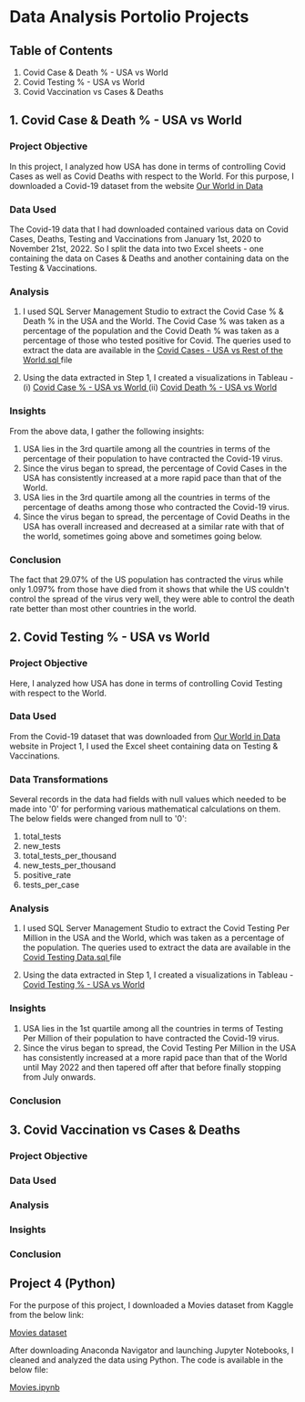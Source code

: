 # Data Analysis Portolio Projects

## Table of Contents

1. Covid Case & Death % - USA vs World
2. Covid Testing % - USA vs World
3. Covid Vaccination vs Cases & Deaths

## 1. Covid Case & Death % - USA vs World

### Project Objective

In this project, I analyzed how USA has done in terms of controlling Covid Cases as well as Covid Deaths with respect to the World. For this purpose, I downloaded a Covid-19 dataset from the website <a href = "https://ourworldindata.org/covid-deaths"> Our World in Data </a>

### Data Used

The Covid-19 data that I had downloaded contained various data on Covid Cases, Deaths, Testing and Vaccinations from January 1st, 2020 to November 21st, 2022. So I split the data into two Excel sheets - one containing the data on Cases & Deaths and another containing data on the Testing & Vaccinations.

### Analysis

1. I used SQL Server Management Studio to extract the Covid Case % & Death % in the USA and the World. The Covid Case % was taken as a percentage of the population and the Covid Death % was taken as a percentage of those who tested positive for Covid. The queries used to extract the data are available in the <a href = "https://github.com/rahulshankariyer/PortolioProject/blob/main/Covid-19/Covid%20Cases%20-%20USA%20vs%20Rest%20of%20the%20World.sql"> Covid Cases - USA vs Rest of the World.sql </a> file 

2. Using the data extracted in Step 1, I created a visualizations in Tableau - 
    (i) <a href = "https://public.tableau.com/app/profile/rahul5702/viz/ComparisonofCovidCasesDeathsinUSAvstheWorldDataFromJan12020tillNovember212022/Dashboard1"> Covid Case % - USA vs World </a>
    (ii) <a href = "https://public.tableau.com/app/profile/rahul5702/viz/ComparisonofCovidCasesDeathsinUSAvstheWorldDataFromJan12020tillNovember212022/Dashboard2"> Covid Death % - USA vs World </a>
    
### Insights

From the above data, I gather the following insights:

1. USA lies in the 3rd quartile among all the countries in terms of the percentage of their population to have contracted the Covid-19 virus.
2. Since the virus began to spread, the percentage of Covid Cases in the USA has consistently increased at a more rapid pace than that of the World. 
3. USA lies in the 3rd quartile among all the countries in terms of the percentage of deaths among those who contracted the Covid-19 virus.
4. Since the virus began to spread, the percentage of Covid Deaths in the USA has overall increased and decreased at a similar rate with that of the world, sometimes going above and sometimes going below.

### Conclusion

The fact that 29.07% of the US population has contracted the virus while only 1.097% from those have died from it shows that while the US couldn't control the spread of the virus very well, they were able to control the death rate better than most other countries in the world.

## 2. Covid Testing % - USA vs World

### Project Objective

Here, I analyzed how USA has done in terms of controlling Covid Testing with respect to the World. 

### Data Used

From the Covid-19 dataset that was downloaded from <a href = "https://ourworldindata.org/covid-deaths"> Our World in Data </a> website in Project 1, I used the Excel sheet containing data on Testing & Vaccinations.

### Data Transformations

Several records in the data had fields with null values which needed to be made into '0' for performing various mathematical calculations on them. The below fields were changed from null to '0':

1. total_tests
2. new_tests
3. total_tests_per_thousand
4. new_tests_per_thousand
5. positive_rate
6. tests_per_case

### Analysis

1. I used SQL Server Management Studio to extract the Covid Testing Per Million in the USA and the World, which was taken as a percentage of the population. The queries used to extract the data are available in the <a href = ""> Covid Testing Data.sql </a> file 

2. Using the data extracted in Step 1, I created a visualizations in Tableau - <a href = "https://public.tableau.com/app/profile/rahul5702/viz/ComparisonofCovidTestinginUSAandtheWorld/Dashboard1#1"> Covid Testing % - USA vs World </a>

### Insights

1. USA lies in the 1st quartile among all the countries in terms of Testing Per Million of their population to have contracted the Covid-19 virus.
2. Since the virus began to spread, the Covid Testing Per Million in the USA has consistently increased at a more rapid pace than that of the World until May 2022 and then tapered off after that before finally stopping from July onwards.

### Conclusion



## 3. Covid Vaccination vs Cases & Deaths

### Project Objective



### Data Used



### Analysis



### Insights



### Conclusion



## Project 4 (Python)

For the purpose of this project, I downloaded a Movies dataset from Kaggle from the below link:

<a href = "https://www.kaggle.com/datasets/danielgrijalvas/movies"> Movies dataset </a>

After downloading Anaconda Navigator and launching Jupyter Notebooks, I cleaned and analyzed the data using Python. The code is available in the below file:

<a href = "Project 4/Movies.ipynb"> Movies.ipynb </a>
